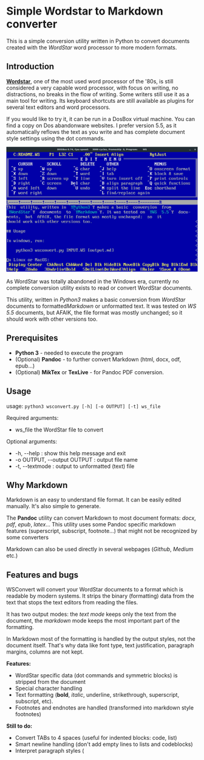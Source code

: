 # Simple Wordstar to Markdown converter

This is a simple conversion utility written in Python to convert documents created with the *WordStar* word processor to more modern formats.

## Introduction

 [**Wordstar**](https://en.wikipedia.org/wiki/WordStar), one of the most used word processor of the '80s, is still considered a very capable word processor, with focus on writing, no distractions, no breaks in the flow of writing. Some writers still use it as a main tool for writing. Its keyboard shortcuts are still available as plugins for several text editors and word processors.

If you would like to try it, it can be run in a DosBox virtual machine. You can find a copy on Dos abandonware websites. I prefer version 5.5, as it automatically reflows the text as you write and has complete document style settings using the dot commands.

![WordStar interface](wordstar.jpg)

As WordStar was totally abandoned in the Windows era, currently no complete conversion utility exists to read or convert WordStar documents.

This utility, written in *Python3* makes a basic conversion from *WordStar* documents to formatted*Markdown* or unformatted text. It was tested on *WS 5.5* documents, but AFAIK, the file format was mostly unchanged; so it should work with other versions too.

## Prerequisites

- **Python 3** - needed to execute the program
- (Optional) **Pandoc** - to further convert Markdown (html, docx, odf, epub...)
- (Optional) **MikTex** or **TexLive** - for Pandoc PDF conversion.

## Usage

usage: `python3 wsconvert.py [-h] [-o OUTPUT] [-t] ws_file`

Required arguments:
- ws_file               the WordStar file to convert

Optional arguments:
- -h, --help : show this help message and exit
- -o OUTPUT, --output OUTPUT : output file name
- -t, --textmode : output to unformatted (text) file

## Why Markdown

Markdown is an easy to understand file format. It can be easily edited manually. It's also simple to generate.

The **Pandoc** utility can convert Markdown to most document formats: *docx*, *pdf*, *epub*, *latex*... This utility uses some Pandoc specific markdown features (superscript, subscript, footnote...) that might not be recognized by some converters

Markdown can also be used directly in several webpages (*Github*, *Medium* etc.)

## Features and bugs

WSConvert will convert your WordStar documents to a format which is readable by modern systems. It strips the binary (formatting) data from the text that stops the text editors from reading the files.

It has two output modes: the *text mode* keeps only the text from the document, the *markdown* mode keeps the most important part of the formatting.

In Markdown most of the formatting is handled by the output styles, not the document itself. That's why data like font type, text justification, paragraph margins, columns are not kept.

**Features:**

- WordStar specific data (dot commands and symmetric blocks) is stripped from the document
- Special character handling
- Text formatting (**bold**, *italic*, underline, strikethrough, superscript, subscript, etc).
- Footnotes and endnotes are handled (transformed into markdown style footnotes)

**Still to do:**

- Convert TABs to 4 spaces (useful for indented blocks: code, list)
- Smart newline handling (don't add empty lines to lists and codeblocks)
- Interpret paragraph styles (<Title>, <Body text>...)
- Transfer some useful dot commands:
    - `..` comment
    - `.df`, `.fi` insert data/text file
- Convert WS tables to MD

**Don't hesitate to participate in this project: code cleanup and new features are more than welcome.**

More information on the Wordstar format:
- https://sfwriter.com/wsformat.txt
- http://fileformats.archiveteam.org/wiki/Wordstar

More on Markdown and Pandoc:
- https://pandoc.org/MANUAL.html

## License

This program is distributed under the **General Public Licence** (GPL), version 2 or later. For the full terms and conditions, please refer to the LICENSE file.
